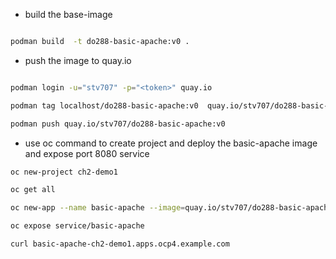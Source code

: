 * build the base-image

```bash

podman build  -t do288-basic-apache:v0 .

```

* push the image to quay.io

```bash

podman login -u="stv707" -p="<token>" quay.io

podman tag localhost/do288-basic-apache:v0  quay.io/stv707/do288-basic-apache:v0

podman push quay.io/stv707/do288-basic-apache:v0

```

* use oc command to create project and deploy the basic-apache image and expose port 8080 service 

```bash 
oc new-project ch2-demo1

oc get all

oc new-app --name basic-apache --image=quay.io/stv707/do288-basic-apache:v0

oc expose service/basic-apache

curl basic-apache-ch2-demo1.apps.ocp4.example.com

```
